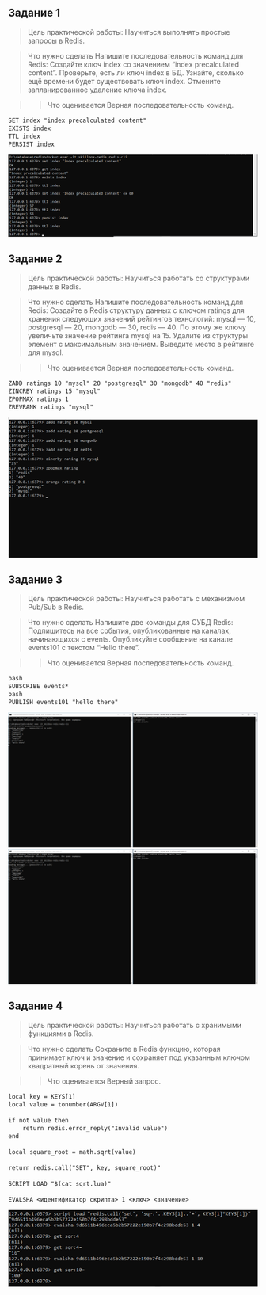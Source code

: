 
## Задание 1

> Цель практической работы:
> Научиться выполнять простые запросы в Redis.

> Что нужно сделать
> Напишите последовательность команд для Redis:
> Создайте ключ index со значением “index precalculated content”.
> Проверьте, есть ли ключ index в БД.
> Узнайте, сколько ещё времени будет существовать ключ index.
> Отмените запланированное удаление ключа index.

> > Что оценивается
> > Верная последовательность команд.

```
SET index "index precalculated content"
EXISTS index
TTL index
PERSIST index
```
![alt text](image.png)



## Задание 2

> Цель практической работы:
> Научиться работать со структурами данных в Redis.

> Что нужно сделать
> Напишите последовательность команд для Redis:
> Создайте в Redis структуру данных с ключом ratings для хранения следующих значений рейтингов технологий: mysql — 10, postgresql — 20, mongodb — 30, redis — 40.
> По этому же ключу увеличьте значение рейтинга mysql на 15.
> Удалите из структуры элемент с максимальным значением.
> Выведите место в рейтинге для mysql.

> >Что оценивается
> >Верная последовательность команд.

```
ZADD ratings 10 "mysql" 20 "postgresql" 30 "mongodb" 40 "redis"
ZINCRBY ratings 15 "mysql"
ZPOPMAX ratings 1
ZREVRANK ratings "mysql"
```
![alt text](image-1.png)


## Задание 3

> Цель практической работы:
> Научиться работать с механизмом Pub/Sub в Redis.

> Что нужно сделать
> Напишите две команды для СУБД Redis:
> Подпишитесь на все события, опубликованные на каналах, начинающихся с events.
> Опубликуйте сообщение на канале events101 с текстом “Hello there”.

> > Что оценивается
> > Верная последовательность команд.

```
bash
SUBSCRIBE events*
bash
PUBLISH events101 "hello there"
```
![alt text](image-2.png)
![alt text](image-3.png)

## Задание 4

> Цель практической работы:
> Научиться работать с хранимыми функциями в Redis.

> Что нужно сделать
> Сохраните в Redis функцию, которая принимает ключ и значение и сохраняет под указанным ключом квадратный корень от значения.

> > Что оценивается
> > Верный запрос.
```
local key = KEYS[1]
local value = tonumber(ARGV[1])

if not value then
    return redis.error_reply("Invalid value")
end

local square_root = math.sqrt(value)

return redis.call("SET", key, square_root)"

SCRIPT LOAD "$(cat sqrt.lua)"

EVALSHA <идентификатор скрипта> 1 <ключ> <значение>
```
![alt text](image-4.png)